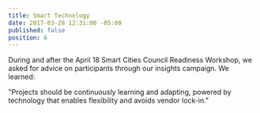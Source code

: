 ```yaml
---
title: Smart Technology
date: 2017-03-28 12:31:00 -05:00
published: false
position: 6
---
```


During and after the April 18 Smart Cities Council Readiness Workshop, we asked for advice on participants through our insights campaign. We learned:

"Projects should be continuously learning and adapting, powered by technology that enables flexibility and avoids vendor lock-in."